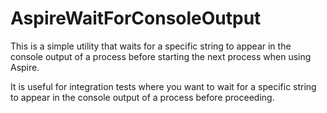 # AspireWaitForConsoleOutput

This is a simple utility that waits for a specific string to appear in the console output of a process before
starting the next process when using Aspire. 

It is useful for integration tests where you want to wait for a specific string to appear in the console output of a process before proceeding.